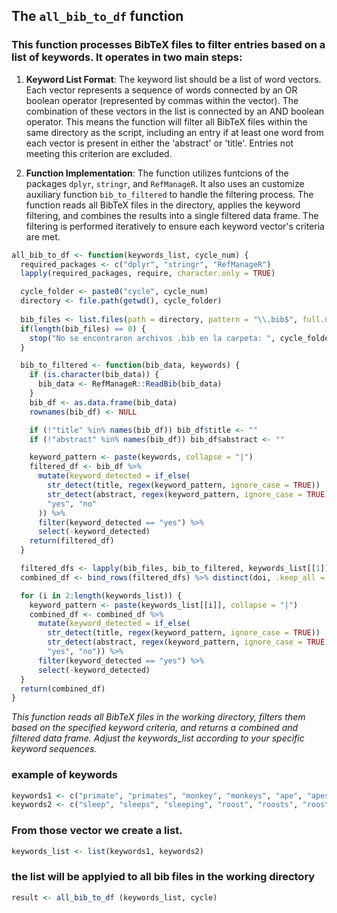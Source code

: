 ## The `all_bib_to_df` function 
### This function processes BibTeX files to filter entries based on a list of keywords. It operates in two main steps:

1. **Keyword List Format**: The keyword list should be a list of word vectors. Each vector represents a sequence of words connected by an OR boolean operator (represented by commas within the vector). The combination of these vectors in the list is connected by an AND boolean operator. This means the function will filter all BibTeX files within the same directory as the script, including an entry if at least one word from each vector is present in either the 'abstract' or 'title'. Entries not meeting this criterion are excluded.

2. **Function Implementation**: The function utilizes funtcions of the packages `dplyr`, `stringr`, and `RefManageR`. It also uses an customize auxiliary function `bib_to_filtered` to handle the filtering process. The function reads all BibTeX files in the directory, applies the keyword filtering, and combines the results into a single filtered data frame. The filtering is performed iteratively to ensure each keyword vector's criteria are met.

```r
all_bib_to_df <- function(keywords_list, cycle_num) {
  required_packages <- c("dplyr", "stringr", "RefManageR")
  lapply(required_packages, require, character.only = TRUE)

  cycle_folder <- paste0("cycle", cycle_num)
  directory <- file.path(getwd(), cycle_folder)
  
  bib_files <- list.files(path = directory, pattern = "\\.bib$", full.names = TRUE)
  if(length(bib_files) == 0) {
    stop("No se encontraron archivos .bib en la carpeta: ", cycle_folder)
  }

  bib_to_filtered <- function(bib_data, keywords) {
    if (is.character(bib_data)) {
      bib_data <- RefManageR::ReadBib(bib_data)
    }
    bib_df <- as.data.frame(bib_data)
    rownames(bib_df) <- NULL

    if (!"title" %in% names(bib_df)) bib_df$title <- ""
    if (!"abstract" %in% names(bib_df)) bib_df$abstract <- ""

    keyword_pattern <- paste(keywords, collapse = "|")
    filtered_df <- bib_df %>%
      mutate(keyword_detected = if_else(
        str_detect(title, regex(keyword_pattern, ignore_case = TRUE)) |
        str_detect(abstract, regex(keyword_pattern, ignore_case = TRUE)),
        "yes", "no"
      )) %>%
      filter(keyword_detected == "yes") %>%
      select(-keyword_detected)
    return(filtered_df)
  }

  filtered_dfs <- lapply(bib_files, bib_to_filtered, keywords_list[[1]])
  combined_df <- bind_rows(filtered_dfs) %>% distinct(doi, .keep_all = TRUE)

  for (i in 2:length(keywords_list)) {
    keyword_pattern <- paste(keywords_list[[i]], collapse = "|")
    combined_df <- combined_df %>%
      mutate(keyword_detected = if_else(
        str_detect(title, regex(keyword_pattern, ignore_case = TRUE)) |
        str_detect(abstract, regex(keyword_pattern, ignore_case = TRUE)),
        "yes", "no")) %>%
      filter(keyword_detected == "yes") %>%
      select(-keyword_detected)
  }
  return(combined_df)
}
```
_This function reads all BibTeX files in the working directory, filters them based on the specified keyword criteria, and returns a combined and filtered data frame. Adjust the keywords_list according to your specific keyword sequences._

### example of keywords
```r 
keywords1 <- c("primate", "primates", "monkey", "monkeys", "ape", "apes")
keywords2 <- c("sleep", "sleeps", "sleeping", "roost", "roosts", "roosting","nest", "nests", "nesting","sleeping site", "sleep site", "sleeping tree", "night site", "night sites")
```
### From those vector we create a list.

```r
keywords_list <- list(keywords1, keywords2)
```
### the list will be applyied to all bib files in the working directory
```r
result <- all_bib_to_df (keywords_list, cycle)
```
